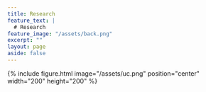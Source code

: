 ```yaml
---
title: Research
feature_text: |
  # Research
feature_image: "/assets/back.png"
excerpt: ""
layout: page
aside: false
---
```


{% include figure.html image="/assets/uc.png" position="center" width="200" height="200" %}
